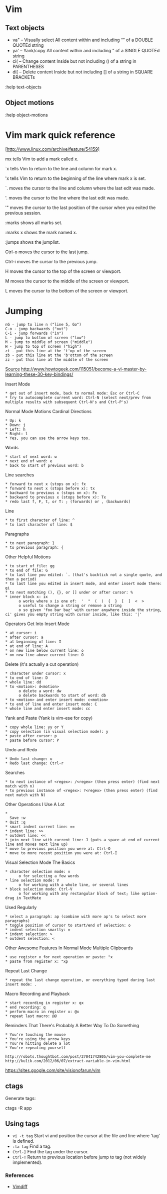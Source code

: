 # Vim

## Text objects

- va" – Visually select All content within and including “” of a DOUBLE QUOTEd string
- ya' – Yank/copy All content within and including ” of a SINGLE QUOTEd string
- ci( – Change content Inside but not including () of a string in PARENTHESES
- di[ – Delete content Inside but not including [] of a string in SQUARE BRACKETs

:help text-objects

## Object motions

:help object-motions

# Vim mark quick reference

[http://www.linux.com/archive/feature/54159]

mx tells Vim to add a mark called x.

`x tells Vim to return to the line and column for mark x.

'x tells Vim to return to the beginning of the line where mark x is set.

`. moves the cursor to the line and column where the last edit was made.

'. moves the cursor to the line where the last edit was made.

'" moves the cursor to the last position of the cursor when you exited the previous session.

:marks shows all marks set.

:marks x shows the mark named x.

:jumps shows the jumplist.

Ctrl-o moves the cursor to the last jump.

Ctrl-i moves the cursor to the previous jump.

H moves the cursor to the top of the screen or viewport.

M moves the cursor to the middle of the screen or viewport.

L moves the cursor to the bottom of the screen or viewport.


# Jumping
    nG - jump to line n ("line 5, Go")
    C-o - jump backwards ("out")
    C-i - jump forwards ("in")
    L - jump to bottom of screen ("low")
    M - jump to middle of screen ("middle")
    H - jump to top of screen ("high")
    zt - put this line at the 't'op of the screen
    zb - put this line at the 'b'ottom of the screen
    zz - put this line at the middle of the screen

[Source](http://docs.google.com/View?id=dvvc8ms_29rvt2x3sr)
http://www.howtogeek.com/115051/become-a-vi-master-by-learning-these-30-key-bindings/

Insert Mode

    * get out of insert mode, back to normal mode: Esc or Ctrl-C
    * try to autocomplete current word: Ctrl-N (select next/prev from multiple results with subsequent Ctrl-N's and Ctrl-P's)


Normal Mode
Motions
Cardinal Directions

    * Up: k 
    * Down: j
    * Left: h
    * Right: l
    * Yes, you can use the arrow keys too.


Words

    * start of next word: w
    * next end of word: e
    * back to start of previous word: b 


Line searches

    * forward to next x (stops on x): fx
    * forward to next x (stops before x): tx
    * backward to previous x (stops on x): Fx
    * backward to previous x (stops before x): Tx
    * redo last f, F, t, or T: ; (forwards) or , (backwards)


Line

    * to first character of line: ^
    * to last character of line: $


Paragraphs

    * to next paragraph: }
    * to previous paragraph: {


Other Helpful Motions

    * to start of file: gg
    * to end of file: G
    * to last line you edited: `. (that's backtick not a single quote, and then a period) 
    * to last line you edited in insert mode, and enter insert mode there: gi 
    * to next matching (), {}, or [] under or after cursor: %
    * inner block x: ix
          o works where x is one of:  '  "  (  )  {  }  [  ]  <  >
          o useful to change a string or remove a string
          o so given 'foo bar baz' with cursor anywhere inside the string, ci' gives you empty string with cursor inside, like this: '|'

Operators
Get Into Insert Mode

    * at cursor: i
    * after cursor: a
    * at beginning of line: I
    * at end of line: A
    * on new line below current line: o
    * on new line above current line: O

Delete (it's actually a cut operation)

    * character under cursor: x
    * to end of line: D
    * whole line: dd
    * to <motion>: d<motion>
          o delete a word: dw
          o delete backwards to start of word: db
    * to <motion> and enter insert mode: c<motion>
    * to end of line and enter insert mode: C
    * whole line and enter insert mode: cc


Yank and Paste (Yank is vim-ese for copy)

    * copy whole line: yy or Y
    * copy selection (in visual selection mode): y
    * paste after cursor: p
    * paste before cursor: P

Undo and Redo

    * Undo last change: u
    * Redo last change: Ctrl-r


Searches

    * to next instance of <regex>: /<regex> (then press enter) (find next match with n)
    * to previous instance of <regex>: ?<regex> (then press enter) (find next match with N)


Other Operations I Use A Lot

    *
      Save :w
    * Quit :q
    * smart indent current line: ==
    * indent line: >>
    * outdent line: <<
    * join next line with current line: J (puts a space at end of current line and moves next line up)
    * move to previous position you were at: Ctrl-O
    * move to more recent position you were at: Ctrl-I


Visual Selection Mode
The Basics

    * character selection mode: v 
          o for selecting a few words
    * line selection mode: V
          o for working with a whole line, or several lines
    * block selection mode: Ctrl-V
          o for working with any rectangular block of text; like option-drag in TextMate

Used Regularly

    * select a paragraph: ap (combine with more ap's to select more paragraphs)
    * toggle position of cursor to start/end of selection: o
    * indent selection smartly: =
    * indent selection: >
    * outdent selection: <





Other Awesome Features In Normal Mode
Multiple Clipboards

    * use register x for next operation or paste: "x
    * paste from register x: "xp


Repeat Last Change

    * repeat the last change operation, or everything typed during last insert mode: .


Macro Recording and Playback

    * start recording in register x: qx
    * end recording: q
    * perform macro in register x: @x
    * repeat last macro: @@


Reminders That There's Probably A Better Way To Do Something

    * You're touching the mouse
    * You're using the arrow keys
    * You're hitting delete a lot
    * You're repeating yourself

    http://robots.thoughtbot.com/post/27041742805/vim-you-complete-me
    http://ku1ik.com/2012/06/07/extract-variable-in-vim.html
https://sites.google.com/site/visionofarun/vim

## ctags

Generate tags: 

ctags -R app


## Using tags

- `vi -t tag` Start vi and position the cursor at the file and line where 'tag' is defined.
- `:ta tag` Find a tag.
- `Ctrl-]` Find the tag under the cursor.
- `Ctrl-T` Return to previous location before jump to tag (not widely implemented).


### References

- [Vimdiff](http://dailyvim.tumblr.com/post/1115482104/vimdiff)
